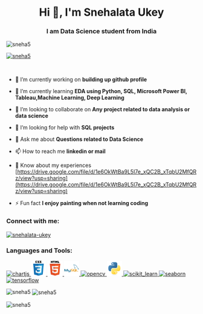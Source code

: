 <h1 align="center">Hi 👋, I'm Snehalata Ukey</h1>
<h3 align="center">I am Data Science student from India</h3>

<p align="left"> <img src="https://komarev.com/ghpvc/?username=sneha5&label=Profile%20views&color=0e75b6&style=flat" alt="sneha5" /> </p>

<p align="left"> <a href="https://github.com/ryo-ma/github-profile-trophy"><img src="https://github-profile-trophy.vercel.app/?username=sneha5" alt="sneha5" /></a> </p>

<p align="left"> <a href="https://twitter.com/" target="blank"><img src="https://img.shields.io/twitter/follow/?logo=twitter&style=for-the-badge" alt="" /></a> </p>

- 🔭 I’m currently working on **building up github profile**

- 🌱 I’m currently learning **EDA using Python, SQL, Microsoft Power BI, Tableau,Machine Learning, Deep Learning**

- 👯 I’m looking to collaborate on **Any project related to data analysis or data science**

- 🤝 I’m looking for help with **SQL projects**

- 💬 Ask me about **Questions related to Data Science**

- 📫 How to reach me **linkedin or mail**

- 📄 Know about my experiences [https://drive.google.com/file/d/1e6OkWtBa9L5I7e_xQC2B_xTqbU2MfQRz/view?usp=sharing](https://drive.google.com/file/d/1e6OkWtBa9L5I7e_xQC2B_xTqbU2MfQRz/view?usp=sharing)

- ⚡ Fun fact **I enjoy painting when not learning coding**

<h3 align="left">Connect with me:</h3>
<p align="left">
<a href="https://linkedin.com/in/snehalata-ukey" target="blank"><img align="center" src="https://raw.githubusercontent.com/rahuldkjain/github-profile-readme-generator/master/src/images/icons/Social/linked-in-alt.svg" alt="snehalata-ukey" height="30" width="40" /></a>
</p>

<h3 align="left">Languages and Tools:</h3>
<p align="left"> <a href="https://www.chartjs.org" target="_blank" rel="noreferrer"> <img src="https://www.chartjs.org/media/logo-title.svg" alt="chartjs" width="40" height="40"/> </a> <a href="https://www.w3schools.com/css/" target="_blank" rel="noreferrer"> <img src="https://raw.githubusercontent.com/devicons/devicon/master/icons/css3/css3-original-wordmark.svg" alt="css3" width="40" height="40"/> </a> <a href="https://www.w3.org/html/" target="_blank" rel="noreferrer"> <img src="https://raw.githubusercontent.com/devicons/devicon/master/icons/html5/html5-original-wordmark.svg" alt="html5" width="40" height="40"/> </a> <a href="https://www.mysql.com/" target="_blank" rel="noreferrer"> <img src="https://raw.githubusercontent.com/devicons/devicon/master/icons/mysql/mysql-original-wordmark.svg" alt="mysql" width="40" height="40"/> </a> <a href="https://opencv.org/" target="_blank" rel="noreferrer"> <img src="https://www.vectorlogo.zone/logos/opencv/opencv-icon.svg" alt="opencv" width="40" height="40"/> </a> <a href="https://www.python.org" target="_blank" rel="noreferrer"> <img src="https://raw.githubusercontent.com/devicons/devicon/master/icons/python/python-original.svg" alt="python" width="40" height="40"/> </a> <a href="https://scikit-learn.org/" target="_blank" rel="noreferrer"> <img src="https://upload.wikimedia.org/wikipedia/commons/0/05/Scikit_learn_logo_small.svg" alt="scikit_learn" width="40" height="40"/> </a> <a href="https://seaborn.pydata.org/" target="_blank" rel="noreferrer"> <img src="https://seaborn.pydata.org/_images/logo-mark-lightbg.svg" alt="seaborn" width="40" height="40"/> </a> <a href="https://www.tensorflow.org" target="_blank" rel="noreferrer"> <img src="https://www.vectorlogo.zone/logos/tensorflow/tensorflow-icon.svg" alt="tensorflow" width="40" height="40"/> </a> </p>

<p><img align="left" src="https://github-readme-stats.vercel.app/api/top-langs?username=sneha5&show_icons=true&locale=en&layout=compact" alt="sneha5" /></p>

<p>&nbsp;<img align="center" src="https://github-readme-stats.vercel.app/api?username=sneha5&show_icons=true&locale=en" alt="sneha5" /></p>

<p><img align="center" src="https://github-readme-streak-stats.herokuapp.com/?user=sneha5&" alt="sneha5" /></p>
